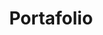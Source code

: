 ---
title: "Portafolio"
draft: false
# page title background image
bg_image: "images/backgrounds/page-title.jpg"
# meta description
# description : "Lorem ipsum dolor sit amet, consectetur adipisicing elit, sed do eiusmod tempor incididunt ut labore. dolore magna aliqua. Ut enim ad minim veniam, quis nostrud."
---
